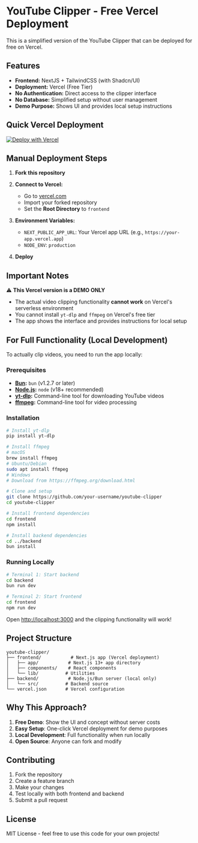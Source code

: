 # YouTube Clipper - Free Vercel Deployment

This is a simplified version of the YouTube Clipper that can be deployed for free on Vercel.

## Features

- **Frontend:** NextJS + TailwindCSS (with Shadcn/UI)
- **Deployment:** Vercel (Free Tier)
- **No Authentication:** Direct access to the clipper interface
- **No Database:** Simplified setup without user management
- **Demo Purpose:** Shows UI and provides local setup instructions

## Quick Vercel Deployment

[![Deploy with Vercel](https://vercel.com/button)](https://vercel.com/new/clone?repository-url=https://github.com/your-username/youtube-clipper&project-name=youtube-clipper-free&root-directory=frontend)

## Manual Deployment Steps

1. **Fork this repository**

2. **Connect to Vercel:**
   - Go to [vercel.com](https://vercel.com)
   - Import your forked repository
   - Set the **Root Directory** to `frontend`

3. **Environment Variables:**
   - `NEXT_PUBLIC_APP_URL`: Your Vercel app URL (e.g., `https://your-app.vercel.app`)
   - `NODE_ENV`: `production`

4. **Deploy**

## Important Notes

⚠️ **This Vercel version is a DEMO ONLY**

- The actual video clipping functionality **cannot work** on Vercel's serverless environment
- You cannot install `yt-dlp` and `ffmpeg` on Vercel's free tier
- The app shows the interface and provides instructions for local setup

## For Full Functionality (Local Development)

To actually clip videos, you need to run the app locally:

### Prerequisites

- **[Bun](https://bun.sh/):** `bun` (v1.2.7 or later)
- **[Node.js](https://nodejs.org/):** `node` (v18+ recommended)
- **[yt-dlp](https://github.com/yt-dlp/yt-dlp):** Command-line tool for downloading YouTube videos
- **[ffmpeg](https://ffmpeg.org/):** Command-line tool for video processing

### Installation

```bash
# Install yt-dlp
pip install yt-dlp

# Install ffmpeg
# macOS
brew install ffmpeg
# Ubuntu/Debian
sudo apt install ffmpeg
# Windows
# Download from https://ffmpeg.org/download.html

# Clone and setup
git clone https://github.com/your-username/youtube-clipper
cd youtube-clipper

# Install frontend dependencies
cd frontend
npm install

# Install backend dependencies
cd ../backend
bun install
```

### Running Locally

```bash
# Terminal 1: Start backend
cd backend
bun run dev

# Terminal 2: Start frontend
cd frontend
npm run dev
```

Open [http://localhost:3000](http://localhost:3000) and the clipping functionality will work!

## Project Structure

```
youtube-clipper/
├── frontend/           # Next.js app (Vercel deployment)
│   ├── app/           # Next.js 13+ app directory
│   ├── components/    # React components
│   └── lib/          # Utilities
├── backend/           # Node.js/Bun server (local only)
│   └── src/          # Backend source
└── vercel.json       # Vercel configuration
```

## Why This Approach?

1. **Free Demo**: Show the UI and concept without server costs
2. **Easy Setup**: One-click Vercel deployment for demo purposes
3. **Local Development**: Full functionality when run locally
4. **Open Source**: Anyone can fork and modify

## Contributing

1. Fork the repository
2. Create a feature branch
3. Make your changes
4. Test locally with both frontend and backend
5. Submit a pull request

## License

MIT License - feel free to use this code for your own projects!

